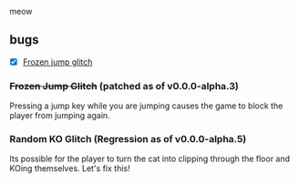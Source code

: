meow

## bugs
- [x] [Frozen jump glitch](#frozen-jump-glitch)

### ~~Frozen Jump Glitch~~ (patched as of v0.0.0-alpha.3)
Pressing a jump key while you are jumping causes the game to block the player from jumping again.

### Random KO Glitch (Regression as of v0.0.0-alpha.5)
Its possible for the player to turn the cat into clipping through the floor and KOing themselves. Let's fix this!
